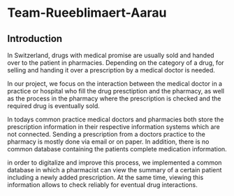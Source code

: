 # Team-Rueeblimaert-Aarau

## Introduction

In Switzerland, drugs with medical promise are usually sold and handed over to the patient in pharmacies. Depending on the category of a drug, for selling and handing it over a prescription by a medical doctor is needed.

In our project, we focus on the interaction between the medical doctor in a practice or hospital who fill the drug presctiption and the pharmacy, as well as the process in the pharmacy where the prescription is checked and the required drug is eventually sold.

In todays common practice medical doctors and pharmacies both store the prescription information in their respective information systems which are not connected. Sending a prescription from a doctors practice to the pharmacy is mostly done via email or on paper. In addition, there is no common database containing the patients complete medication information.

in order to digitalize and improve this process, we implemented a common database in which a pharmacist can view the summary of a certain patient including a newly added prescription. At the same time, viewing this information allows to check reliably for eventual drug interactions.
